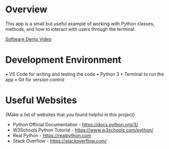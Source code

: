 # Overview

This app is a small but useful example of working with Python classes, methods, and how to interact with users through the terminal.

[Software Demo Video](http://youtube.link.goes.here)

# Development Environment
•	VS Code for writing and testing the code
•	Python 3
•	Terminal to run the app
•	Git for version control

# Useful Websites

{Make a list of websites that you found helpful in this project}
* Python Official Documentation - https://docs.python.org/3/
* W3Schools Python Tutorial - https://www.w3schools.com/python/
* Real Python - https://realpython.com
* Stack Overflow - https://stackoverflow.com/

